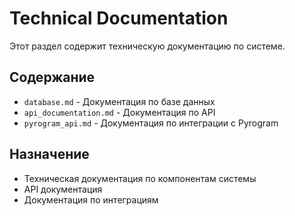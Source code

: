 # Technical Documentation

Этот раздел содержит техническую документацию по системе.

## Содержание
- `database.md` - Документация по базе данных
- `api_documentation.md` - Документация по API
- `pyrogram_api.md` - Документация по интеграции с Pyrogram

## Назначение
- Техническая документация по компонентам системы
- API документация
- Документация по интеграциям
